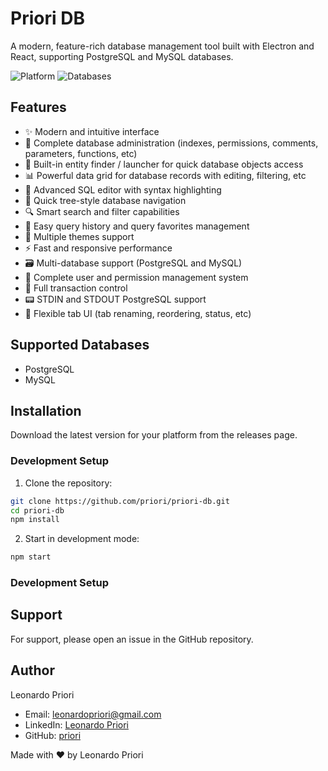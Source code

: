 # Priori DB

A modern, feature-rich database management tool built with Electron and React, supporting PostgreSQL and MySQL databases.

![Platform](https://img.shields.io/badge/platform-macOS%20%7C%20Windows%20%7C%20Linux-blue)
![Databases](https://img.shields.io/badge/databases-PostgreSQL%20%7C%20MySQL-blue)

## Features

- ✨ Modern and intuitive interface
- 🔧 Complete database administration (indexes, permissions, comments, parameters, functions, etc)
- 🚀 Built-in entity finder / launcher for quick database objects access
- 📊 Powerful data grid for database records with editing, filtering, etc
- 📝 Advanced SQL editor with syntax highlighting
- 🌳 Quick tree-style database navigation
- 🔍 Smart search and filter capabilities
- 📁 Easy query history and query favorites management
- 🎨 Multiple themes support
- ⚡ Fast and responsive performance
- 🗃️ Multi-database support (PostgreSQL and MySQL)
- 👥 Complete user and permission management system
- 🔄 Full transaction control
- 📟 STDIN and STDOUT PostgreSQL support
- 📑 Flexible tab UI (tab renaming, reordering, status, etc)

## Supported Databases

- PostgreSQL
- MySQL

## Installation

Download the latest version for your platform from the releases page.

### Development Setup

1. Clone the repository:
```bash
git clone https://github.com/priori/priori-db.git
cd priori-db
npm install
```

 2. Start in development mode:
```bash
npm start
```

### Development Setup

## Support
For support, please open an issue in the GitHub repository.

## Author
Leonardo Priori

- Email: leonardopriori@gmail.com
- LinkedIn: [Leonardo Priori](https://www.linkedin.com/in/leonardo-priori-67668836/)
- GitHub: [priori](https://github.com/priori)
  
Made with ❤️ by Leonardo Priori
